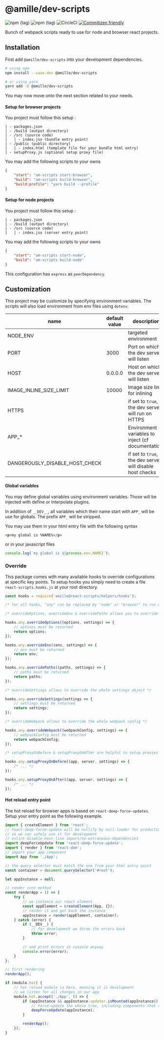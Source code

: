 # @amille/dev-scripts

![npm (tag)](https://img.shields.io/npm/v/@amille/dev-scripts/latest)
![npm (tag)](https://img.shields.io/npm/v/@amille/dev-scripts/next)
![CircleCI](https://img.shields.io/circleci/build/github/amille44420/dev-scripts)
[![Commitizen friendly](https://img.shields.io/badge/commitizen-friendly-brightgreen.svg)](http://commitizen.github.io/cz-cli/)

Bunch of webpack scripts ready to use for node and browser react projects.

## Installation

First add `@amille/dev-scripts` into your development dependencies.

```sh
# using npm
npm install --save-dev @amille/dev-scripts

# or using yarn
yarn add -D @amille/dev-scripts
```

You may now move onto the next section related to your needs.

#### Setup for browser projects

You project must follow this setup :

```
| - packages.json
| - /build (output directory)
| - /src (source code)
|   | - index.jsx (bundle entry point)
| - /public (public directory)
|   | - index.html (template file for your bundle html entry)
| - setupProxy.js (optional setup proxy file)
```

You may add the following scripts to your owns

```json
{
    "start": "am-scripts start-browser",
    "build": "am-scripts build-browser",
    "build:profile": "yarn build --profile"
}
```

#### Setup for node projects

You project must follow this setup :

```
| - packages.json
| - /build (output directory)
| - /src (source code)
|   | - index.jsx (server entry point)
```

You may add the following scripts to your owns

```json
{
    "start": "am-scripts start-node",
    "build": "am-scripts build-node"
}
```

This configuration has `express` as `peerDependency`.

## Customization

This project may be customize by specifying environment variables.
The scripts will also load environment from env files using `dotenv`.

| name                           | default value | description                                               |
| ------------------------------ | ------------- | --------------------------------------------------------- |
| NODE_ENV                       |               | targeted environment                                      |
| PORT                           | 3000          | Port on which the dev server will listen                  |
| HOST                           | 0.0.0.0       | Host on which the dev server will listen                  |
| IMAGE_INLINE_SIZE_LIMIT        | 10000         | Image size limit for inlining                             |
| HTTPS                          |               | if set to `true`, the dev server will run on HTTPS        |
| APP\_\*                        |               | Environment variables to inject (cf documentation)        |
| DANGEROUSLY_DISABLE_HOST_CHECK |               | if set to `true`, the dev server will disable host checks |

#### Global variables

You may define global variables using environment variables.
Those will be injected with define or interpolate plugins.

In addition of `__DEV__`, all variables which their name start with `APP_` will be use for globals.
The prefix `APP_` will be stripped.

You may use them in your html entry file with the following syntax

```html
<p>my global is %NAME%</p>
```

or in your javascript files

```js
console.log(`my global is ${process.env.NAME}`);
```

### Override

This package comes with many available hooks to override configurations at specific key points.
To setup hooks you simply need to create a file `react-scripts.hooks.js` at your root directory.

```js
const hooks = require('amille@react-scripts/helpers/hooks');

/* for all hooks, "any" can be replaced by "node" or "browser" to run on specific build target */

/* overrideOptions, overrideEnv & overridePaths allows you to override settings */

hooks.any.overrideOptions((options, settings) => {
    // options must be returned
    return options;
});

hooks.any.overrideEnv((env, settings) => {
    // env must be returned
    return env;
});

hooks.any.overridePaths((paths, settings) => {
    // paths must be returned
    return paths;
});

/* overrideSettings allows to override the whole settings object */

hooks.any.overrideSettings(settings => {
    // settings must be returned
    return settings;
});

/* overrideWebpack allows to override the whole webpack config */

hooks.any.overrideWebpack((webpackConfig, settings) => {
    // webpackConfig must be returned
    return webpackConfig;
});

/* setupProxyOnBefore & setupProxyOnAfter are helpful to setup proxies in react web dev servers lifecycle */

hooks.any.setupProxyOnBefore((app, server, settings) => {
    /* ... */
});

hooks.any.setupProxyOnAfter((app, server, settings) => {
    /* ... */
});
```

#### Hot reload entry point

The hot reload for browser apps is based on `react-deep-force-updates`.
Setup your entry point as the following example.

```js
import { createElement } from 'react';
// react-deep-force-update will be nullify by null-loader for production
// so we can safely use it for development
// eslint-disable-next-line import/no-extraneous-dependencies
import deepForceUpdate from 'react-deep-force-update';
import { render } from 'react-dom';
// import your app component
import App from './App';

// the query selector must match the one from your html entry point
const container = document.querySelector('#root');

let appInstance = null;

// render core method
const renderApp = () => {
    try {
        // we instance our react element
        const appElement = createElement(App, {});
        // render it and get back the instance
        appInstance = render(appElement, container);
    } catch (error) {
        if (__DEV__) {
            // for development we throw the errors back
            throw error;
        }

        // and print errors in console anyway
        console.error(error);
    }
};

// first rendering
renderApp();

if (module.hot) {
    // hot reload module is here, meaning it is development
    // we listen for all changes in our app
    module.hot.accept('./App', () => {
        if (appInstance && appInstance.updater.isMounted(appInstance)) {
            // Force-update the whole tree, including components that refuse to update
            deepForceUpdate(appInstance);
        }

        renderApp();
    });
}
```
